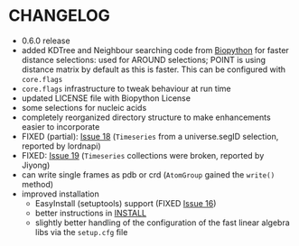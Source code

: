 # CHANGELOG #

  * 0.6.0 release
  * added KDTree and Neighbour searching code from [Biopython](http://biopython.org) for faster distance selections: used for AROUND selections; POINT is using distance matrix by default as this is  faster. This can be configured with `core.flags`
  * `core.flags` infrastructure to tweak behaviour at run time
  * updated LICENSE file with Biopython License
  * some selections for nucleic acids
  * completely reorganized directory structure to make enhancements easier to incorporate
  * FIXED (partial): [Issue 18](https://code.google.com/p/mdanalysis/issues/detail?id=18) (`Timeseries` from a universe.segID selection, reported by lordnapi)
  * FIXED: [Issue 19](https://code.google.com/p/mdanalysis/issues/detail?id=19) (`Timeseries` collections were broken, reported by Jiyong)
  * can write single frames as pdb or crd (`AtomGroup` gained the `write()` method)
  * improved installation
    * EasyInstall (setuptools) support (FIXED [Issue 16](https://code.google.com/p/mdanalysis/issues/detail?id=16))
    * better instructions in [INSTALL](Install.md)
    * slightly better handling of the configuration of the fast linear algebra libs via the `setup.cfg` file